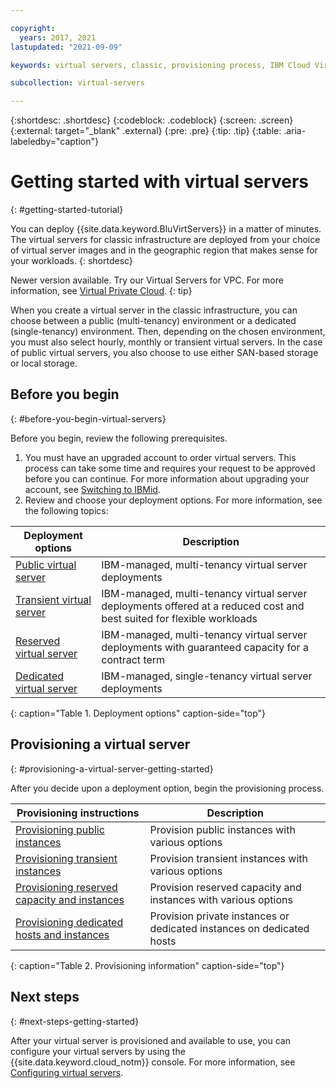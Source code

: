```yaml
---

copyright:
  years: 2017, 2021
lastupdated: "2021-09-09"

keywords: virtual servers, classic, provisioning process, IBM Cloud Virtual Servers, virtual machines

subcollection: virtual-servers

---
```


{:shortdesc: .shortdesc}
{:codeblock: .codeblock}
{:screen: .screen}
{:external: target="_blank" .external}
{:pre: .pre}
{:tip: .tip}
{:table: .aria-labeledby="caption"}

# Getting started with virtual servers
{: #getting-started-tutorial}

You can deploy {{site.data.keyword.BluVirtServers}} in a matter of minutes. The virtual servers for classic infrastructure are deployed from your choice of virtual server images and in the geographic region that makes sense for your workloads.
{: shortdesc}

Newer version available. Try our Virtual Servers for VPC. For more information, see [Virtual Private Cloud](/docs/vpc?topic=vpc-getting-started).
{: tip}

When you create a virtual server in the classic infrastructure, you can choose between a public (multi-tenancy) environment or a dedicated (single-tenancy) environment. Then, depending on the chosen environment, you must also select hourly, monthly or transient virtual servers. In the case of public virtual servers, you also choose to use either SAN-based storage or local storage.

## Before you begin
{: #before-you-begin-virtual-servers}

Before you begin, review the following prerequisites.

1. You must have an upgraded account to order virtual servers. This process can take some time and requires your request to be approved before you can continue. For more information about upgrading your account, see [Switching to IBMid](/docs/account?topic=account-upgrading-account).
2. Review and choose your deployment options. For more information, see the following topics:

|              Deployment options                           |  Description                                        |
| --------------------------------------------------------- | --------------------------------------------------- |
|[Public virtual server](/docs/virtual-servers?topic=virtual-servers-about-public-virtual-servers#about-public-virtual-servers)            | IBM-managed, multi-tenancy virtual server deployments|
|[Transient virtual server](/docs/virtual-servers?topic=virtual-servers-about-vs-transient)| IBM-managed, multi-tenancy virtual server deployments offered at a reduced cost and best suited for flexible workloads |
|[Reserved virtual server](/docs/virtual-servers?topic=virtual-servers-about-reserved-virtual-servers#about-reserved-virtual-servers)  | IBM-managed, multi-tenancy virtual server deployments with guaranteed capacity for a contract term |
|[Dedicated virtual server](/docs/virtual-servers?topic=virtual-servers-dedicated-virtual-servers)      | IBM-managed, single-tenancy virtual server deployments            |
{: caption="Table 1. Deployment options" caption-side="top"}

## Provisioning a virtual server
{: #provisioning-a-virtual-server-getting-started}

After you decide upon a deployment option, begin the provisioning process.

|              Provisioning instructions                                         |  Description                                            |
| -------------------------------------------------------------------------- | ------------------------------------------------------- |
|[Provisioning public instances](/docs/virtual-servers?topic=virtual-servers-ordering-vs-public#ordering-vs-public)                | Provision public instances with various options             |
|[Provisioning transient instances](/docs/virtual-servers?topic=virtual-servers-ordering-vs-transient#ordering-vs-transient)                | Provision transient instances with various options            |
|[Provisioning reserved capacity and instances](/docs/virtual-servers?topic=virtual-servers-provisioning-reserved-capacity-and-instances#provisioning-reserved-capacity-and-instances)            | Provision reserved capacity and instances with various options |
|[Provisioning dedicated hosts and instances](/docs/virtual-servers?topic=virtual-servers-dedicated-hosts-and-dedicated-instances) | Provision private instances or dedicated instances on dedicated hosts|
{: caption="Table 2. Provisioning information" caption-side="top"}

## Next steps
{: #next-steps-getting-started}

After your virtual server is provisioned and available to use, you can configure your virtual servers by using the
{{site.data.keyword.cloud_notm}} console. For more information, see [Configuring virtual servers](/docs/virtual-servers?topic=virtual-servers-configuring-virtual-servers#configuring-virtual-servers).
